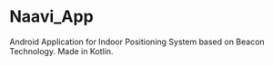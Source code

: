 # Naavi_App

Android Application for Indoor Positioning System based on Beacon Technology.
Made in Kotlin.
